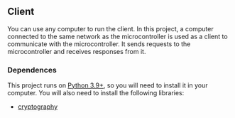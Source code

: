 ## Client

You can use any computer to run the client. In this project, a computer connected to the same network as the microcontroller is used as a client to communicate with the microcontroller. It sends requests to the microcontroller and receives responses from it.

### Dependences

This project runs on [Python 3.9+](https://www.python.org/), so you will need to install it in your computer. You will also need to install the following libraries:

- [cryptography](https://cryptography.io/en/latest/)
